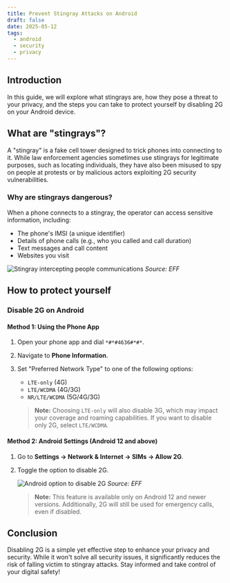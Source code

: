 ```yaml
---
title: Prevent Stingray Attacks on Android
draft: false
date: 2025-05-12
tags:
  - android
  - security
  - privacy
---
```


## Introduction

In this guide, we will explore what stingrays are, how they pose a threat to your privacy, and the steps you can take to protect yourself by disabling 2G on your Android device.

## What are "stingrays"?

A "stingray" is a fake cell tower designed to trick phones into connecting to it. While law enforcement agencies sometimes use stingrays for legitimate purposes, such as locating individuals, they have also been misused to spy on people at protests or by malicious actors exploiting 2G security vulnerabilities.

### Why are stingrays dangerous?

When a phone connects to a stingray, the operator can access sensitive information, including:

- The phone's IMSI (a unique identifier)
- Details of phone calls (e.g., who you called and call duration)
- Text messages and call content
- Websites you visit

![Stingray intercepting people communications](https://www.bleepstatic.com/images/news/u/1220909/Diagrams/stingray.jpg)
_Source: EFF_

## How to protect yourself

### Disable 2G on Android

#### Method 1: Using the Phone App

1. Open your phone app and dial `*#*#4636#*#*`.
2. Navigate to **Phone Information**.
3. Set "Preferred Network Type" to one of the following options:

   - `LTE-only` (4G)
   - `LTE/WCDMA` (4G/3G)
   - `NR/LTE/WCDMA` (5G/4G/3G)

   > **Note:** Choosing `LTE-only` will also disable 3G, which may impact your coverage and roaming capabilities. If you want to disable only 2G, select `LTE/WCDMA`.

#### Method 2: Android Settings (Android 12 and above)

1. Go to **Settings → Network & Internet → SIMs → Allow 2G**.
2. Toggle the option to disable 2G.

   ![Android option to disable 2G](https://www.bleepstatic.com/images/news/u/1220909/devices/allow-option.png)
   _Source: EFF_

   > **Note:** This feature is available only on Android 12 and newer versions. Additionally, 2G will still be used for emergency calls, even if disabled.

## Conclusion

Disabling 2G is a simple yet effective step to enhance your privacy and security. While it won't solve all security issues, it significantly reduces the risk of falling victim to stingray attacks. Stay informed and take control of your digital safety!
